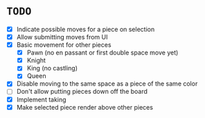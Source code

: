 # `TODO`

- [x] Indicate possible moves for a piece on selection
- [x] Allow submitting moves from UI
- [x] Basic movement for other pieces
    - [x] Pawn (no en passant or first double space move yet)
    - [x] Knight 
    - [x] King (no castling)
    - [x] Queen 
- [x] Disable moving to the same space as a piece of the same color
- [ ] Don't allow putting pieces down off the board
- [x] Implement taking
- [x] Make selected piece render above other pieces
